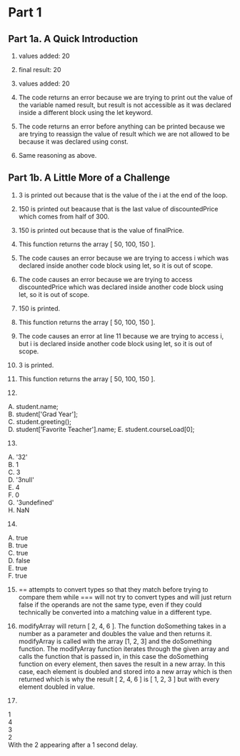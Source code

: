 # Part 1
## Part 1a. A Quick Introduction
1. values added:  20
2. final result:  20

3. values added:  20
4. The code returns an error because we are trying to print out the value of the variable named result, but result is not accessible as it was declared inside a different block using the let keyword.

5. The code returns an error before anything can be printed because we are trying to reassign the value of result which we are not allowed to be because it was declared using const.
6. Same reasoning as above.

## Part 1b. A Little More of a Challenge
1. 3 is printed out because that is the value of the i at the end of the loop.
2. 150 is printed out beacause that is the last value of discountedPrice which comes from half of 300.
3. 150 is printed out because that is the value of finalPrice.  
4. This function returns the array [ 50, 100, 150 ].  

5. The code causes an error because we are trying to access i which was declared inside another code block using let, so it is out of scope.
6. The code causes an error because we are trying to access discountedPrice which was declared inside another code block using let, so it is out of scope.
7. 150 is printed.
8. This function returns the array [ 50, 100, 150 ].

9.  The code causes an error at line 11 because we are trying to access i, but i is declared inside another code block using let, so it is out of scope.
10. 3 is printed.
11. This function returns the array [ 50, 100, 150 ].

12. 
A. student.name;  
B. student['Grad Year'];  
C. student.greeting();  
D. student['Favorite Teacher'].name;
E. student.courseLoad[0];  

13.  
A. '32'    
B. 1    
C. 3  
D. '3null'  
E. 4  
F. 0  
G. '3undefined'  
H. NaN  

14.  
A. true   
B. true    
C. true    
D. false  
E. true  
F. true  
  
15. == attempts to convert types so that they match before trying to compare them while === will not try to convert types and will just return false if the operands are not the same type, even if they could technically be converted into a matching value in a different type.

17. modifyArray will return [ 2, 4, 6 ]. The function doSomething takes in a number as a parameter and doubles the value and then returns it. modifyArray is called with the array [1, 2, 3] and the doSomething function. The modifyArray function iterates through the given array and calls the function that is passed in, in this case the doSomething function on every element, then saves the result in a new array. In this case, each element is doubled and stored into a new array which is then returned which is why the result [ 2, 4, 6 ] is [ 1, 2, 3 ] but with every element doubled in value.

19.  
1  
4  
3  
2  
With the 2 appearing after a 1 second delay.
